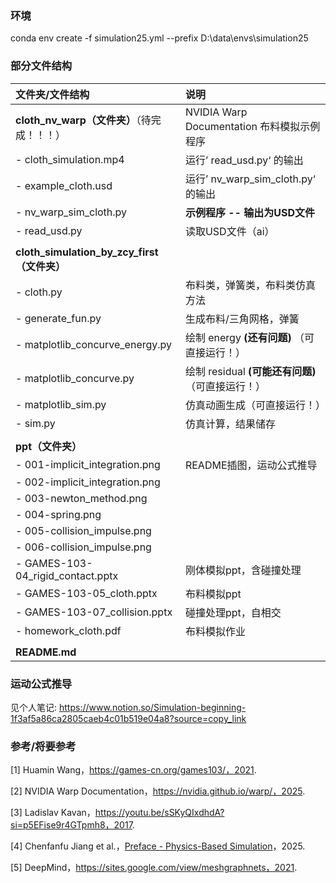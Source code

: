 ### 环境

conda env create -f simulation25.yml --prefix D:\\data\envs\simulation25



### 部分文件结构

| 文件夹/文件结构                             | 说明                                       |
| :------------------------------------------ | :----------------------------------------- |
| **cloth_nv_warp（文件夹）**（待完成！！！）         | NVIDIA Warp Documentation 布料模拟示例程序 |
| - cloth_simulation.mp4                      | 运行’ read_usd.py‘ 的输出                  |
| - example_cloth.usd                         | 运行’ nv_warp_sim_cloth.py‘ 的输出         |
| - nv_warp_sim_cloth.py                      | **示例程序 -- 输出为USD文件**              |
| - read_usd.py                               | 读取USD文件（ai）                          |
|  |  |
| **cloth_simulation_by_zcy_first（文件夹）** |                                            |
| - cloth.py                                  | 布料类，弹簧类，布料类仿真方法       |
| - generate_fun.py                           | 生成布料/三角网格，弹簧            |
| - matplotlib_concurve_energy.py             | 绘制 energy **(还有问题)** （可直接运行！） |
| - matplotlib_concurve.py                    | 绘制 residual **(可能还有问题)** （可直接运行！） |
| - matplotlib_sim.py                         | 仿真动画生成（可直接运行！）   |
| - sim.py                                    | 仿真计算，结果储存                  |
|  |  |
| **ppt（文件夹）**                          |          |
| - 001-implicit_integration.png        | README插图，运动公式推导      |
| - 002-implicit_integration.png        |                        |
| - 003-newton_method.png               |                          |
| - 004-spring.png                      |                        |
| - 005-collision_impulse.png           |                        |
| - 006-collision_impulse.png           |                        |
| - GAMES-103-04_rigid_contact.pptx     | 刚体模拟ppt，含碰撞处理       |
| - GAMES-103-05_cloth.pptx             | 布料模拟ppt              |
| - GAMES-103-07_collision.pptx         | 碰撞处理ppt，自相交        |
| - homework_cloth.pdf                  | 布料模拟作业    |
|  |  |
| **README.md**                         |                                            |



### 运动公式推导

见个人笔记: https://www.notion.so/Simulation-beginning-1f3af5a86ca2805caeb4c01b519e04a8?source=copy_link



### 参考/将要参考

[1] Huamin Wang，https://games-cn.org/games103/，2021.

[2] NVIDIA Warp Documentation，https://nvidia.github.io/warp/，2025.

[3] Ladislav Kavan，https://youtu.be/sSKyQIxdhdA?si=p5EFise9r4GTpmh8，2017.

[4] Chenfanfu Jiang et al.，[Preface - Physics-Based Simulation](https://phys-sim-book.github.io/)，2025.

[5] DeepMind，https://sites.google.com/view/meshgraphnets，2021.